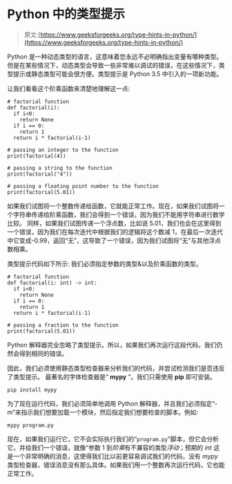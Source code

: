 # Python 中的类型提示

> 原文:[https://www.geeksforgeeks.org/type-hints-in-python/](https://www.geeksforgeeks.org/type-hints-in-python/)

Python 是一种动态类型的语言，这意味着您永远不必明确指出变量有哪种类型。但是在某些情况下，动态类型会导致一些非常难以调试的错误，在这些情况下，类型提示或静态类型可能会很方便。类型提示是 Python 3.5 中引入的一项新功能。

让我们看看这个阶乘函数来清楚地理解这一点:

```
# factorial function
def factorial(i):
  if i<0:
    return None
  if i == 0:
    return 1
  return i * factorial(i-1)

# passing an integer to the function
print(factorial(4))

# passing a string to the function
print(factorial("4"))

# passing a floating point number to the function
print(factorial(5.01))
```

如果我们试图将一个整数传递给函数，它就能正常工作。现在，如果我们试图将一个字符串传递给阶乘函数，我们会得到一个错误，因为我们不能用字符串进行数学比较。
同样，如果我们试图传递一个浮点数，比如说 5.01，我们也会在这里得到一个错误，因为我们在每次迭代中根据我们的逻辑将这个数减 1，在最后一次迭代中它变成-0.99，返回“无”，这导致了一个错误，因为我们试图将“无”与其他浮点数相乘。

类型提示代码如下所示:
我们必须指定参数的类型&以及阶乘函数的类型。

```
# factorial function
def factorial(i: int) -> int:
  if i<0:
    return None
  if i == 0:
    return 1
  return i * factorial(i-1)

# passing a fraction to the function
print(factorial(5.01))
```

Python 解释器完全忽略了类型提示。所以，如果我们再次运行这段代码，我们仍然会得到相同的错误。

因此，我们必须使用静态类型检查器来分析我们的代码，并尝试检测我们是否违反了类型提示。
最著名的字体检查器是“ **mypy** ”。我们只需使用 **pip** 即可安装。

```
pip install mypy
```

为了现在运行代码，我们必须简单地调用 Python 解释器，并且我们必须指定“-m”来指示我们想要加载一个模块，然后指定我们想要检查的脚本。例如:

`mypy program.py`

现在，如果我们运行它，它不会实际执行我们的“`program.py`”脚本，但它会分析它，并给我们一个错误，就像“参数 1 到*阶乘*有不兼容的类型*浮动*；预期的 *int* 这是一个非常明确的消息，这使得我们比以前更容易调试我们的代码，没有 *mypy* 类型检查器，错误消息没有那么具体。如果我们用一个整数再次运行代码，它也能正常工作。